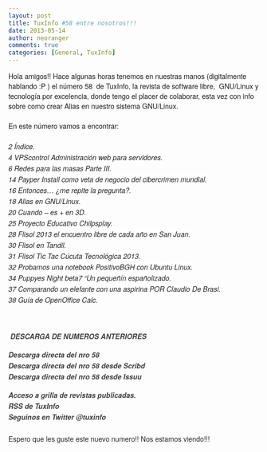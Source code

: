 ```yaml
---
layout: post
title: TuxInfo #58 entre nosotros!!!
date: 2013-05-14
author: neoranger
comments: true
categories: [General, TuxInfo]
---
```

<span style="font-family:Helvetica Neue, Arial, Helvetica, sans-serif;">Hola amigos!! Hace algunas horas tenemos en nuestras manos (digitalmente hablando :P ) el número 58  de TuxInfo, la revista de software libre,  GNU/Linux y tecnología por excelencia, donde tengo el placer de colaborar, esta vez con info sobre como crear Alias en nuestro sistema GNU/Linux.</span><br /><span style="font-family:Helvetica Neue, Arial, Helvetica, sans-serif;"><br /></span><span style="font-family:Helvetica Neue, Arial, Helvetica, sans-serif;">En este número vamos a encontrar:</span><br /><span style="font-family:Helvetica Neue, Arial, Helvetica, sans-serif;"><br /></span><span style="background-color:white;font-family:Helvetica Neue, Arial, Helvetica, sans-serif;"><em style="color:#222222;font-size:14px;line-height:22px;">2­ Índice.</em><br style="color:#222222;font-size:14px;line-height:22px;" /><em style="color:#222222;font-size:14px;line-height:22px;">4­ VPScontrol Administración web para servidores.</em><br style="color:#222222;font-size:14px;line-height:22px;" /><em style="color:#222222;font-size:14px;line-height:22px;">6­ Redes para las masas Parte III.</em><br style="color:#222222;font-size:14px;line-height:22px;" /><em style="color:#222222;font-size:14px;line-height:22px;">14­ Payper Install como veta de negocio del cibercrimen mundial.</em><br style="color:#222222;font-size:14px;line-height:22px;" /><em style="color:#222222;font-size:14px;line-height:22px;">16­ Entonces… ¿me repite la pregunta?.</em><br style="color:#222222;font-size:14px;line-height:22px;" /><em style="color:#222222;font-size:14px;line-height:22px;">18­ Alias en GNU/Linux.</em><br style="color:#222222;font-size:14px;line-height:22px;" /><em style="color:#222222;font-size:14px;line-height:22px;">20­ Cuando – es + en 3D.</em><br style="color:#222222;font-size:14px;line-height:22px;" /><em style="color:#222222;font-size:14px;line-height:22px;">25­ Proyecto Educativo Chilpsplay.</em><br style="color:#222222;font-size:14px;line-height:22px;" /><em style="color:#222222;font-size:14px;line-height:22px;">28­ Flisol 2013 el encuentro libre de cada año en San Juan.</em><br style="color:#222222;font-size:14px;line-height:22px;" /><em style="color:#222222;font-size:14px;line-height:22px;">30­ Flisol en Tandil.</em><br style="color:#222222;font-size:14px;line-height:22px;" /><em style="color:#222222;font-size:14px;line-height:22px;">31­ Flisol Tic Tac Cúcuta Tecnológica 2013.</em><br style="color:#222222;font-size:14px;line-height:22px;" /><em style="color:#222222;font-size:14px;line-height:22px;">32­ Probamos una notebook PositivoBGH con Ubuntu Linux.</em><br style="color:#222222;font-size:14px;line-height:22px;" /><em style="color:#222222;font-size:14px;line-height:22px;">34­ Puppyes Night beta7 “Un pequeñín españolizado.</em><br style="color:#222222;font-size:14px;line-height:22px;" /><em style="color:#222222;font-size:14px;line-height:22px;">37­ Comparando un elefante con una aspirina POR Claudio De Brasi.</em><br style="color:#222222;font-size:14px;line-height:22px;" /><em style="color:#222222;font-size:14px;line-height:22px;">38­ Guía de OpenOffice ­Calc.</em></span><br /><span style="background-color:white;"><span style="font-family:Helvetica Neue, Arial, Helvetica, sans-serif;"><br /></span></span><br /><div style="color:#222222;font-size:14px;line-height:22px;margin-bottom:15px;padding:0;"><span style="background-color:white;"><span style="font-family:Helvetica Neue, Arial, Helvetica, sans-serif;"> <a href="http://infosertec.loquefaltaba.com/" style="color:#404040;text-decoration:none;" target="_blank"><strong><em>DESCARGA DE NUMEROS ANTERIORES</em></strong></a></span></span></div><div style="color:#222222;font-size:14px;line-height:22px;margin-bottom:15px;padding:0;"><span style="background-color:white;"><span style="font-family:Helvetica Neue, Arial, Helvetica, sans-serif;"><a href="http://infosertec.loquefaltaba.com/tuxinfo58.pdf" style="color:#404040;text-decoration:none;" target="_blank"><strong><em>Descarga directa del nro 58</em></strong></a><br /><a href="http://es.scribd.com/doc/141534941/tuxinfo58" style="color:#404040;text-decoration:none;" target="_blank"><strong><em>Descarga directa del nro 58 desde Scribd </em></strong></a><br /><a href="http://issuu.com/arielm.corgatelli/docs/tuxinfo58" style="color:#404040;text-decoration:none;" target="_blank"><strong><em>Descarga directa del nro 58 desde Issuu</em></strong></a></span></span></div><div style="color:#222222;font-size:14px;line-height:22px;margin-bottom:15px;padding:0;"><strong style="background-color:white;"><span style="font-family:Helvetica Neue, Arial, Helvetica, sans-serif;"><em><a href="http://infosertec.loquefaltaba.com/" style="color:#404040;text-decoration:none;" target="_blank">Acceso a grilla de revistas publicadas.</a><br /><a href="http://www.tuxinfo.com.ar/?feed=rss2" style="color:#404040;text-decoration:none;" target="_blank">RSS de TuxInfo</a></em><em><br /><a href="http://www.twitter.com/tuxinfo" style="color:#404040;text-decoration:none;" target="_blank">Seguinos en Twitter @tuxinfo</a></em></span></strong><br /><strong style="background-color:white;"><span style="font-family:Helvetica Neue, Arial, Helvetica, sans-serif;"><br /></span></strong><span style="background-color:white;"><span style="font-family:Helvetica Neue, Arial, Helvetica, sans-serif;">Espero que les guste este nuevo numero!! Nos estamos viendo!!!</span></span></div>
